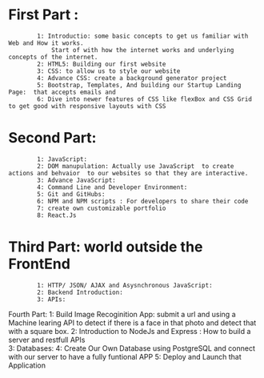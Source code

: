 # First Part :
            1: Introductio: some basic concepts to get us familiar with Web and How it works.
                Start of with how the internet works and underlying concepts of the internet.
            2: HTML5: Building our first website
            3: CSS: to allow us to style our website
            4: Advance CSS: create a background generator project
            5: Bootstrap, Templates, And building our Startup Landing Page:  that accepts emails and 
            6: Dive into newer features of CSS like flexBox and CSS Grid to get good with responsive layouts with CSS
            
# Second Part:    
            1: JavaScript: 
            2: DOM manupulation: Actually use JavaScript  to create actions and behvaior  to our websites so that they are interactive. 
            3: Advance JavaScript:
            4: Command Line and Developer Environment:
            5: Git and GitHubs:
            6: NPM and NPM scripts : For developers to share their code
            7: create own customizable portfolio 
            8: React.Js

# Third Part: world outside the FrontEnd
            1: HTTP/ JSON/ AJAX and Asysnchronous JavaScript:
            2: Backend Introduction:
            3: APIs:

Fourth Part:
            1: Build Image Recoginition App: submit a url and using a Machine learing API to detect if there is a face  in that  photo  and detect that with a square box.
            2: Introduction to NodeJs and Express : How to build a server and restfull APIs  
            3: Databases:
            4: Create Our Own Database using PostgreSQL and connect with our server to have a fully funtional APP 
            5: Deploy and Launch that Application




